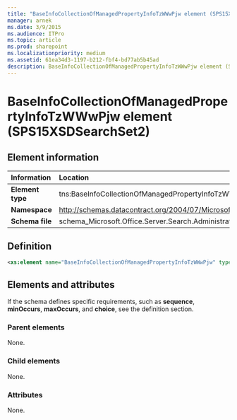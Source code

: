 ```yaml
---
title: "BaseInfoCollectionOfManagedPropertyInfoTzWWwPjw element (SPS15XSDSearchSet2)"
manager: arnek
ms.date: 3/9/2015
ms.audience: ITPro
ms.topic: article
ms.prod: sharepoint
ms.localizationpriority: medium
ms.assetid: 61ea34d3-1197-b212-fbf4-bd77ab5b45ad
description: BaseInfoCollectionOfManagedPropertyInfoTzWWwPjw element (SPS15XSDSearchSet2) is an XML element.
---
```


# BaseInfoCollectionOfManagedPropertyInfoTzWWwPjw element (SPS15XSDSearchSet2)

 
  
## Element information

|Information|Location|
|:-----|:-----|
|**Element type** <br/> |tns:BaseInfoCollectionOfManagedPropertyInfoTzWWwPjw  <br/> |
|**Namespace** <br/> |http://schemas.datacontract.org/2004/07/Microsoft.Office.Server.Search.Administration  <br/> |
|**Schema file** <br/> |schema_Microsoft.Office.Server.Search.Administration.xsd  <br/> |
   
## Definition

```XML
<xs:element name="BaseInfoCollectionOfManagedPropertyInfoTzWWwPjw" type="tns:BaseInfoCollectionOfManagedPropertyInfoTzWWwPjw"></xs:element>

```

## Elements and attributes

If the schema defines specific requirements, such as **sequence**, **minOccurs**, **maxOccurs**, and **choice**, see the definition section. 
  
### Parent elements

None.
  
### Child elements

None.
  
### Attributes

None.
  

